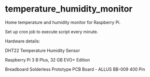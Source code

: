 # temperature_humidity_monitor
Home temperature and humidity monitor for Raspberry Pi.

Set up cron job to execute script every minute.

Hardware details:

DHT22 Temperature Humidity Sensor 

Raspberry Pi 3 B Plus, 32 GB EVO+ Edition

Breadboard Solderless Prototype PCB Board - ALLUS BB-009 400 Pin
